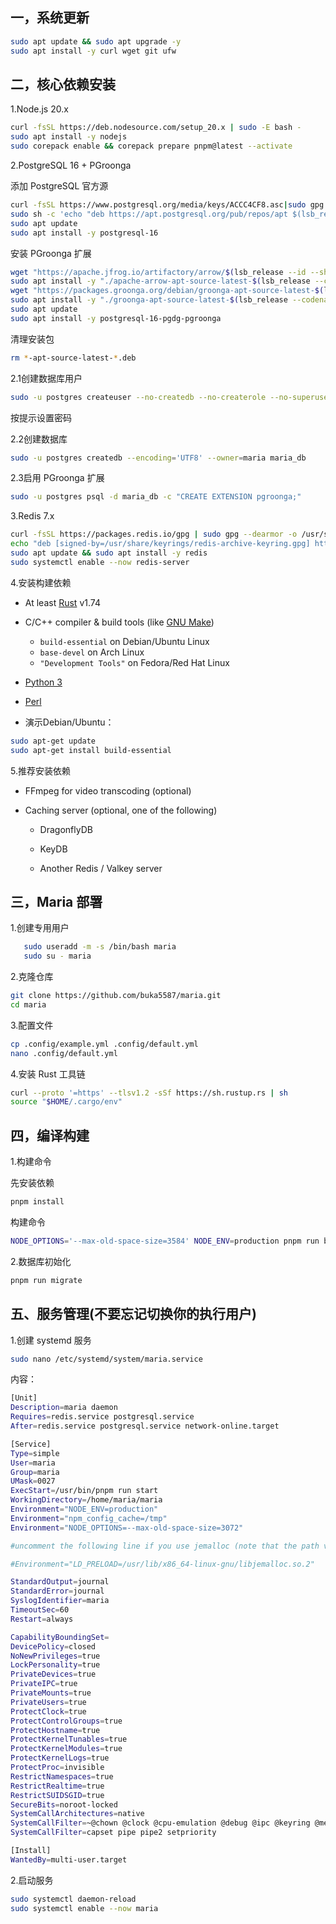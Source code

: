 ## 一，系统更新

```sh
sudo apt update && sudo apt upgrade -y
sudo apt install -y curl wget git ufw
```

## 二，核心依赖安装

1.Node.js 20.x

```sh
curl -fsSL https://deb.nodesource.com/setup_20.x | sudo -E bash -
sudo apt install -y nodejs
sudo corepack enable && corepack prepare pnpm@latest --activate
```

2.PostgreSQL 16 + PGroonga

添加 PostgreSQL 官方源

```sh
curl -fsSL https://www.postgresql.org/media/keys/ACCC4CF8.asc|sudo gpg --dearmor -o /etc/apt/trusted.gpg.d/postgresql.gpg
sudo sh -c 'echo "deb https://apt.postgresql.org/pub/repos/apt $(lsb_release -cs)-pgdg main" > /etc/apt/sources.list.d/pgdg.list'
sudo apt update
sudo apt install -y postgresql-16
```

安装 PGroonga 扩展

```sh
wget "https://apache.jfrog.io/artifactory/arrow/$(lsb_release --id --short | tr 'A-Z' 'a-z')/apache-arrow-apt-source-latest-$(lsb_release --codename --short).deb"
sudo apt install -y "./apache-arrow-apt-source-latest-$(lsb_release --codename --short).deb"
wget "https://packages.groonga.org/debian/groonga-apt-source-latest-$(lsb_release --codename --short).deb"
sudo apt install -y "./groonga-apt-source-latest-$(lsb_release --codename --short).deb"
sudo apt update
sudo apt install -y postgresql-16-pgdg-pgroonga
```

清理安装包

```sh
rm *-apt-source-latest-*.deb
```

2.1创建数据库用户

```sh
sudo -u postgres createuser --no-createdb --no-createrole --no-superuser --encrypted --pwprompt maria
```

按提示设置密码

2.2创建数据库

```sh
sudo -u postgres createdb --encoding='UTF8' --owner=maria maria_db
```

2.3启用 PGroonga 扩展

```sh
sudo -u postgres psql -d maria_db -c "CREATE EXTENSION pgroonga;"
```

3.Redis 7.x

```sh
curl -fsSL https://packages.redis.io/gpg | sudo gpg --dearmor -o /usr/share/keyrings/redis-archive-keyring.gpg
echo "deb [signed-by=/usr/share/keyrings/redis-archive-keyring.gpg] https://packages.redis.io/deb $(lsb_release -cs) main" | sudo tee /etc/apt/sources.list.d/redis.list
sudo apt update && sudo apt install -y redis
sudo systemctl enable --now redis-server
```

4.安装构建依赖

* At least [Rust](https://www.rust-lang.org/) v1.74
* C/C++ compiler & build tools (like [GNU Make](https://www.gnu.org/software/make/))
  
  * `build-essential` on Debian/Ubuntu Linux
  * `base-devel` on Arch Linux
  * `"Development Tools"` on Fedora/Red Hat Linux
* [Python 3](https://www.python.org/)
* [Perl](https://www.perl.org/)
* 演示Debian/Ubuntu：

```sh
sudo apt-get update
sudo apt-get install build-essential
```

5.推荐安装依赖

* FFmpeg for video transcoding (optional)

* Caching server (optional, one of the following)

  *  DragonflyDB

  *  KeyDB

  *  Another Redis / Valkey server

## 三，Maria 部署

1.创建专用用户

```sh
   sudo useradd -m -s /bin/bash maria
   sudo su - maria
```

2.克隆仓库

```sh
git clone https://github.com/buka5587/maria.git
cd maria
```

3.配置文件

```sh
cp .config/example.yml .config/default.yml
nano .config/default.yml
```

4.安装 Rust 工具链

```sh
curl --proto '=https' --tlsv1.2 -sSf https://sh.rustup.rs | sh
source "$HOME/.cargo/env"
```

## 四，编译构建

1.构建命令

先安装依赖

```sh
pnpm install
```

构建命令

```sh
NODE_OPTIONS='--max-old-space-size=3584' NODE_ENV=production pnpm run build
```

2.数据库初始化

```sh
pnpm run migrate
```

## 五、服务管理(不要忘记切换你的执行用户)

1.创建 systemd 服务

```sh
sudo nano /etc/systemd/system/maria.service
```

内容：

```sh
[Unit]
Description=maria daemon
Requires=redis.service postgresql.service
After=redis.service postgresql.service network-online.target

[Service]
Type=simple
User=maria
Group=maria
UMask=0027
ExecStart=/usr/bin/pnpm run start
WorkingDirectory=/home/maria/maria
Environment="NODE_ENV=production"
Environment="npm_config_cache=/tmp"
Environment="NODE_OPTIONS=--max-old-space-size=3072"

#uncomment the following line if you use jemalloc (note that the path varies on different environments)

#Environment="LD_PRELOAD=/usr/lib/x86_64-linux-gnu/libjemalloc.so.2"

StandardOutput=journal
StandardError=journal
SyslogIdentifier=maria
TimeoutSec=60
Restart=always

CapabilityBoundingSet=
DevicePolicy=closed
NoNewPrivileges=true
LockPersonality=true
PrivateDevices=true
PrivateIPC=true
PrivateMounts=true
PrivateUsers=true
ProtectClock=true
ProtectControlGroups=true
ProtectHostname=true
ProtectKernelTunables=true
ProtectKernelModules=true
ProtectKernelLogs=true
ProtectProc=invisible
RestrictNamespaces=true
RestrictRealtime=true
RestrictSUIDSGID=true
SecureBits=noroot-locked
SystemCallArchitectures=native
SystemCallFilter=~@chown @clock @cpu-emulation @debug @ipc @keyring @memlock @module @mount @obsolete @privileged @raw-io @reboot @resources @setuid @swap
SystemCallFilter=capset pipe pipe2 setpriority

[Install]
WantedBy=multi-user.target
```

2.启动服务

```sh
sudo systemctl daemon-reload
sudo systemctl enable --now maria
```
